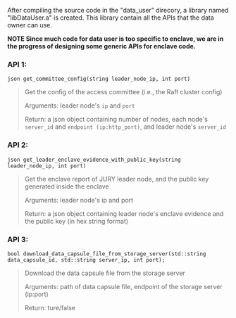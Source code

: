 After compiling the source code in the "data_user" direcory, a library named "libDataUser.a" is created. This library contain all the APIs that the data owner can use.

**NOTE Since much code for data user is too specific to enclave, we are in the progress of designing some generic APIs for enclave code.**


### API 1: 
`json get_committee_config(string leader_node_ip, int port)`

> Get the config of the access committee (i.e., the Raft cluster config)
> 
> Arguments: leader node's `ip` and `port`
> 
> Return: a json object containing number of nodes, each node's `server_id` and `endpoint (ip:http_port)`, and leader node's `server_id`


### API 2: 
`json get_leader_enclave_evidence_with_public_key(string leader_node_ip, int port)`
> Get the enclave report of JURY leader node, and the public key generated inside the enclave
> 
> Arguments: leader node's ip and port
> 
> Return: a json object containing leader node's enclave evidence and the public key (in hex string format)


### API 3: 
`bool download_data_capsule_file_from_storage_server(std::string data_capsule_id, std::string server_ip, int port);`
> Download the data capsule file from the storage server
> 
> Arguments: path of data capsule file, endpoint of the storage server (ip:port)
> 
> Return: ture/false

